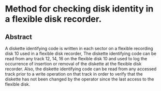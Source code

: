 # Method for checking disk identity in a flexible disk recorder.

## Abstract
A diskette identifying code is written in each sector on a flexible recording disk 10 used in a flexible disk recorder, The diskette identifying code can be read from any track 12, 14, 16 on the flexible disk 10 and used to log the occurrence of insertion or removal of the diskette at the flexible disk recorder. Also, the diskette identifying code can be read from any accessed track prior to a write operation on that track in order to verify that the diskette has not been changed by the operator since the last access to the flexible disk.